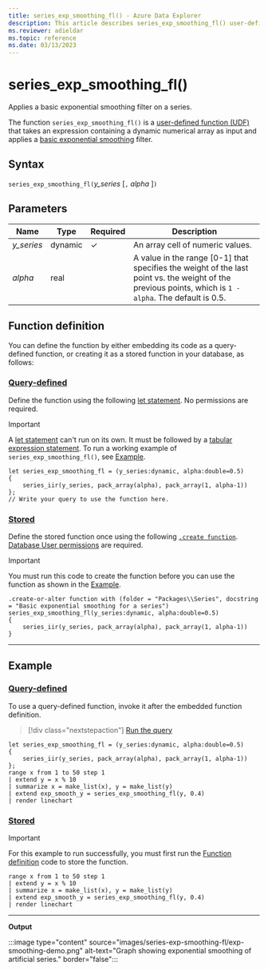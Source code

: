 ```yaml
---
title: series_exp_smoothing_fl() - Azure Data Explorer
description: This article describes series_exp_smoothing_fl() user-defined function in Azure Data Explorer.
ms.reviewer: adieldar
ms.topic: reference
ms.date: 03/13/2023
---
```

# series_exp_smoothing_fl()

Applies a basic exponential smoothing filter on a series.

The function `series_exp_smoothing_fl()` is a [user-defined function (UDF)](../query/functions/user-defined-functions.md) that takes an expression containing a dynamic numerical array as input and applies a [basic exponential smoothing](https://en.wikipedia.org/wiki/Exponential_smoothing#Basic_(simple)_exponential_smoothing_(Holt_linear)) filter.

## Syntax

`series_exp_smoothing_fl(`*y_series* [`,` *alpha* ]`)`
  
## Parameters

|Name|Type|Required|Description|
|--|--|--|--|
|*y_series*|dynamic|&check;|An array cell of numeric values.|
|*alpha*|real||A value in the range [0-1] that specifies the weight of the last point vs. the weight of the previous points, which is `1 - alpha`. The default is 0.5.|

## Function definition

You can define the function by either embedding its code as a query-defined function, or creating it as a stored function in your database, as follows:

### [Query-defined](#tab/query-defined)

Define the function using the following [let statement](../query/letstatement.md). No permissions are required.

> [!IMPORTANT]
> A [let statement](../query/letstatement.md) can't run on its own. It must be followed by a [tabular expression statement](../query/tabularexpressionstatements.md). To run a working example of `series_exp_smoothing_fl()`, see [Example](#example).

```kusto
let series_exp_smoothing_fl = (y_series:dynamic, alpha:double=0.5)
{
    series_iir(y_series, pack_array(alpha), pack_array(1, alpha-1))
};
// Write your query to use the function here.
```

### [Stored](#tab/stored)

Define the stored function once using the following [`.create function`](../management/create-function.md). [Database User permissions](../management/access-control/role-based-access-control.md) are required.

> [!IMPORTANT]
> You must run this code to create the function before you can use the function as shown in the [Example](#example).

```kusto
.create-or-alter function with (folder = "Packages\\Series", docstring = "Basic exponential smoothing for a series")
series_exp_smoothing_fl(y_series:dynamic, alpha:double=0.5)
{
    series_iir(y_series, pack_array(alpha), pack_array(1, alpha-1))
}
```

---

## Example

### [Query-defined](#tab/query-defined)

To use a query-defined function, invoke it after the embedded function definition.

> [!div class="nextstepaction"]
> <a href="https://dataexplorer.azure.com/clusters/help/databases/Samples?query=H4sIAAAAAAAAA3WPzWrDMBCE73qKuRQscIMFzSXFzyK29iYWkWSzUkDqz7tXaUNDDt3j7H6zM54zEovjZLlsNoV1zYuLJ3v0GNFV+7s8zDVScFMP8ttCh3m9vHkeh91eqw+FNjcT5+QP6rHRdLYkQrX74fSDZG5uz0Zr9fWqhOKJUXCUNcAgr9gPSJk3GPUJLpnjjNpiFTzBDE1LlxBI3PuVGhHozNa7lLvSHtUHpeq7xb2ovR79U7+rPYbdi0YDpWEs8C7ytJDkb6qtG1o2AQAA" target="_blank">Run the query</a>

```kusto
let series_exp_smoothing_fl = (y_series:dynamic, alpha:double=0.5)
{
    series_iir(y_series, pack_array(alpha), pack_array(1, alpha-1))
};
range x from 1 to 50 step 1
| extend y = x % 10
| summarize x = make_list(x), y = make_list(y)
| extend exp_smooth_y = series_exp_smoothing_fl(y, 0.4) 
| render linechart
```

### [Stored](#tab/stored)

> [!IMPORTANT]
> For this example to run successfully, you must first run the [Function definition](#function-definition) code to store the function.

```kusto
range x from 1 to 50 step 1
| extend y = x % 10
| summarize x = make_list(x), y = make_list(y)
| extend exp_smooth_y = series_exp_smoothing_fl(y, 0.4) 
| render linechart
```

---

**Output**

:::image type="content" source="images/series-exp-smoothing-fl/exp-smoothing-demo.png" alt-text="Graph showing exponential smoothing of artificial series." border="false":::
